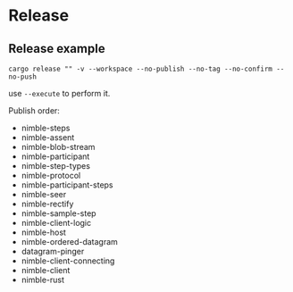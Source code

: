 # Release

## Release example
```console
cargo release "" -v --workspace --no-publish --no-tag --no-confirm --no-push
```

use `--execute` to perform it.


Publish order:

* nimble-steps
* nimble-assent
* nimble-blob-stream
* nimble-participant
* nimble-step-types
* nimble-protocol
* nimble-participant-steps
* nimble-seer
* nimble-rectify
* nimble-sample-step
* nimble-client-logic
* nimble-host
* nimble-ordered-datagram
* datagram-pinger
* nimble-client-connecting
* nimble-client
* nimble-rust
